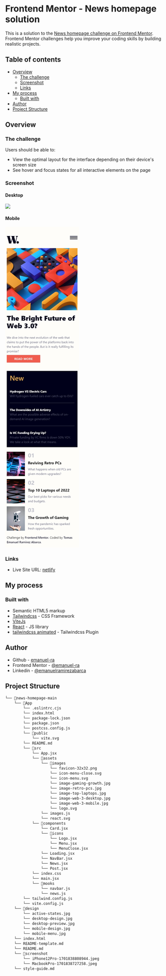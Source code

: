 # Frontend Mentor - News homepage solution

This is a solution to the [News homepage challenge on Frontend Mentor](https://www.frontendmentor.io/challenges/news-homepage-H6SWTa1MFl). Frontend Mentor challenges help you improve your coding skills by building realistic projects. 

## Table of contents

- [Overview](#overview)
  - [The challenge](#the-challenge)
  - [Screenshot](#screenshot)
  - [Links](#links)
- [My process](#my-process)
  - [Built with](#built-with)
- [Author](#author)
- [Project Structure](#Project-Structure)

## Overview

### The challenge

Users should be able to:

- View the optimal layout for the interface depending on their device's screen size
- See hover and focus states for all interactive elements on the page

### Screenshot

#### Desktop

![](./screenshot/MacbookPro-1701838727258.jpeg.jpg)

#### Mobile

![](./screenshot/iPhone12Pro-1701838808944.jpeg)


### Links

- Live Site URL: [netlify](https://jovial-cannoli-b5c5f7.netlify.app/)

## My process

### Built with

- Semantic HTML5 markup
- [Tailwindcss](https://tailwindcss.com/docs/installation) - CSS Framework
- [ViteJs](https://vitejs.dev/)
- [React](https://reactjs.org/) - JS library
- [tailwindcss animated](https://www.tailwindcss-animated.com/) - Tailwindcss Plugin

## Author

- Github - [emanuel-ra](https://github.com/emanuel-ra/)
- Frontend Mentor - [@emanuel-ra](https://www.frontendmentor.io/profile/emanuel-ra)
- Linkedin - [@emanuelramirezabarca](https://www.linkedin.com/in/emanuelramirezabarca/)

## Project Structure
```
└── 📁news-homepage-main
    └── 📁App
        └── .eslintrc.cjs
        └── index.html
        └── package-lock.json
        └── package.json
        └── postcss.config.js
        └── 📁public
            └── vite.svg
        └── README.md
        └── 📁src
            └── App.jsx
            └── 📁assets
                └── 📁images
                    └── favicon-32x32.png
                    └── icon-menu-close.svg
                    └── icon-menu.svg
                    └── image-gaming-growth.jpg
                    └── image-retro-pcs.jpg
                    └── image-top-laptops.jpg
                    └── image-web-3-desktop.jpg
                    └── image-web-3-mobile.jpg
                    └── logo.svg
                └── images.js
                └── react.svg
            └── 📁components
                └── Card.jsx
                └── 📁icons
                    └── Logo.jsx
                    └── Menu.jsx
                    └── MenuClose.jsx
                └── Loading.jsx
                └── NavBar.jsx
                └── News.jsx
                └── Post.jsx
            └── index.css
            └── main.jsx
            └── 📁mooks
                └── navbar.js
                └── news.js
        └── tailwind.config.js
        └── vite.config.js
    └── 📁design
        └── active-states.jpg
        └── desktop-design.jpg
        └── desktop-preview.jpg
        └── mobile-design.jpg
        └── mobile-menu.jpg
    └── index.html
    └── README-template.md
    └── README.md
    └── 📁screenshot
        └── iPhone12Pro-1701838808944.jpeg
        └── MacbookPro-1701838727258.jpeg
    └── style-guide.md
```